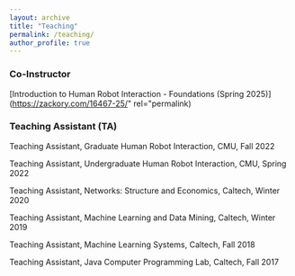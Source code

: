 ```yaml
---
layout: archive
title: "Teaching"
permalink: /teaching/
author_profile: true
---
```


### Co-Instructor
[Introduction to Human Robot Interaction - Foundations (Spring 2025)](https://zackory.com/16467-25/" rel="permalink)

### Teaching Assistant (TA)

Teaching Assistant, Graduate Human Robot Interaction, CMU, Fall 2022

Teaching Assistant, Undergraduate Human Robot Interaction, CMU, Spring 2022

Teaching Assistant, Networks: Structure and Economics, Caltech, Winter 2020

Teaching Assistant, Machine Learning and Data Mining, Caltech, Winter 2019

Teaching Assistant, Machine Learning Systems, Caltech, Fall 2018

Teaching Assistant, Java Computer Programming Lab, Caltech, Fall 2017

